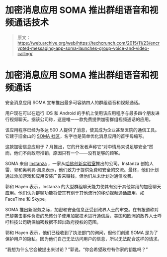 # 加密消息应用 SOMA 推出群组语音和视频通话技术

> 原文：<https://web.archive.org/web/https://techcrunch.com/2015/11/23/encrypted-messaging-app-soma-launches-group-voice-and-video-calling/>

# 加密消息应用 SOMA 推出群组语音和视频通话

安全消息应用 SOMA 宣布推出最多可容纳四人的群组语音和视频通话。

用户现在可以在运行 iOS 和 Android 的手机上使用该应用程序与最多四个朋友进行视频聊天。据该公司称，这是唯一一款免费提供加密群组视频通话的应用。

该应用程序已经为多达 500 人提供了消息，使其成为企业甚至医院的通信工具。它建于旧金山的 [SOMA 社区](https://web.archive.org/web/20221007171203/http://www.sfgate.com/neighborhoods/sf/soma/)，名字也是简单优化消息应用的首字母缩写。

这款加密信息应用于 7 月推出，它的开发者声称它“对中情局来说足够安全”然而，他们不向政府推销，原因只有一个——没有足够的顾客。

SOMA 来自 [Instanza](https://web.archive.org/web/20221007171203/https://www.crunchbase.com/organization/instanza#/entity) ，一家从[哈佛创新实验室](https://web.archive.org/web/20221007171203/https://i-lab.harvard.edu/)推出的公司。Instanza 创始人雷、郭和奥利弗·海恩表示，他们致力于提供免费和安全的交流。最终，他们计划通过添加游戏和应用安装广告来赚钱，但他们从未计划对通信收费。

郭和 Hayen 表示，Instanza 的大型群组聊天能力使其有别于其他常用的加密聊天应用。他们认为群聊功能将使其有别于其他流行的移动视频通话应用，如 FaceTime 和 Skype。

SOMA 推出新服务之际，加密和安全信息正受到政界人士的审查。在有报道称对巴黎袭击事件负责的恐怖分子使用加密技术进行通信后，美国和欧洲的政界人士呼吁科技公司确保加密数据不超出政府授权的范围。

郭和 Hayen 表示，他们已经收到了执法部门的询问，但他们创建 SOMA 是为了保护用户的隐私。因为他们自己无法访问用户的信息，所以无法配合这样的请求。

“我想为什么它会被提出来讨论？”郭说。“你会希望政府有你家的钥匙吗？”